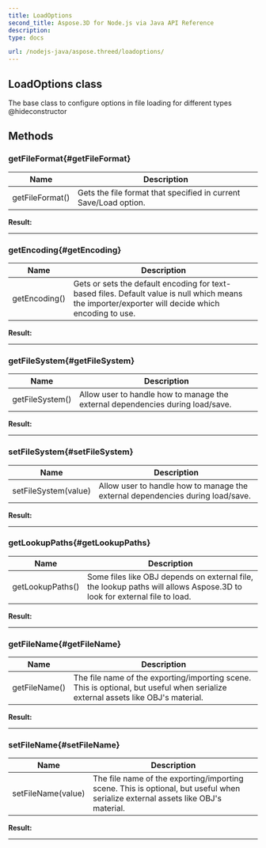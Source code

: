 ```yaml
---
title: LoadOptions 
second_title: Aspose.3D for Node.js via Java API Reference
description: 
type: docs

url: /nodejs-java/aspose.threed/loadoptions/
---
```

## LoadOptions class

  The base class to configure options in file loading for different types  @hideconstructor


## Methods

### getFileFormat{#getFileFormat}

| Name | Description |
| --- | --- |
| getFileFormat() | Gets the file format that specified in current Save/Load option. | 

 **Result:**



---


### getEncoding{#getEncoding}

| Name | Description |
| --- | --- |
| getEncoding() | Gets or sets the default encoding for text-based files. Default value is null which means the importer/exporter will decide which encoding to use. | 

 **Result:**



---


### getFileSystem{#getFileSystem}

| Name | Description |
| --- | --- |
| getFileSystem() | Allow user to handle how to manage the external dependencies during load/save. | 

 **Result:**



---


### setFileSystem{#setFileSystem}

| Name | Description |
| --- | --- |
| setFileSystem(value) | Allow user to handle how to manage the external dependencies during load/save. | 

 **Result:**



---


### getLookupPaths{#getLookupPaths}

| Name | Description |
| --- | --- |
| getLookupPaths() | Some files like OBJ depends on external file, the lookup paths will allows Aspose.3D to look for external file to load. | 

 **Result:**



---


### getFileName{#getFileName}

| Name | Description |
| --- | --- |
| getFileName() | The file name of the exporting/importing scene. This is optional, but useful when serialize external assets like OBJ's material. | 

 **Result:**



---


### setFileName{#setFileName}

| Name | Description |
| --- | --- |
| setFileName(value) | The file name of the exporting/importing scene. This is optional, but useful when serialize external assets like OBJ's material. | 

 **Result:**



---



